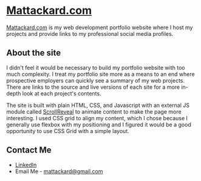 # [Mattackard.com](https://mattackard.com)

[Mattackard.com](https://mattackard.com) is my web development portfolio website where I host my projects and provide links to my professional social media profiles.

## About the site

I didn't feel it would be necessary to build my portfolio website with too much complexity. I treat my portfolio site more as a means to an end where prospective employers can quickly see a summary of my web projects. There are links to the source and live versions of each site for a more in-depth look at each project's contents.

The site is built with plain HTML, CSS, and Javascript with an external JS module called [ScrollReveal](https://scrollrevealjs.org/api/reveal.html) to animate content to make the page more interesting. I used CSS grid to align my content, which I chose because I generally use flexbox with my positioning and I figured it would be a good opportunity to use CSS Grid with a simple layout.

## Contact Me

-   [LinkedIn](https://reactjs.org/docs/getting-started.html)
-   Email Me - <mattackard@gmail.com>
